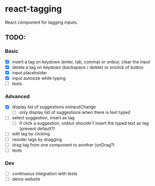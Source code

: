 # react-tagging
React component for tagging inputs.

## TODO:
### Basic
- [X] insert a tag on keydown (enter, tab, comma) or onblur, clear the input
- [X] delete a tag on keydown (backspace / delete) or onclick of button
- [X] input placeholder
- [X] input autosize while typing
- [ ] tests

### Advanced
- [X] display list of suggestions onInputChange
  - [ ] only display list of suggestions when there is text typed
- [ ] select suggestion, insert as tag
  - [ ] if click a suggestion, onblur shouldn't insert the typed text as tag (prevent default?)
- [ ] edit tag by clicking
- [ ] reorder tags by dragging
- [ ] drag tag from one component to another (onDrag?)
- [ ] tests

### Dev
- [ ] continuous integration with tests
- [ ] demo website
